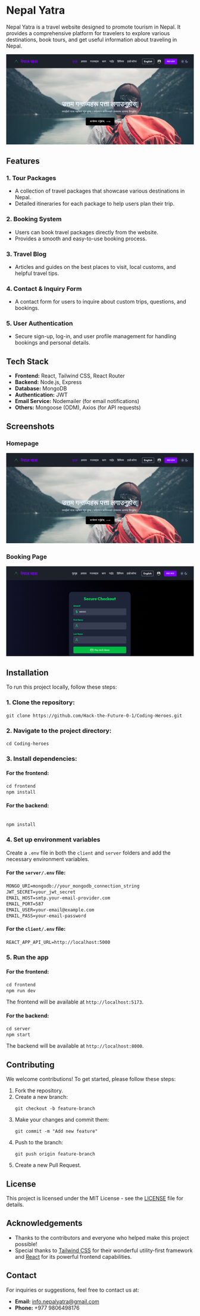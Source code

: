 <!DOCTYPE html>
<html lang="en">
<head>
  <meta charset="UTF-8">
  <meta name="viewport" content="width=device-width, initial-scale=1">
</head>
<body>
  <h1>Nepal Yatra</h1>
  <p>
    Nepal Yatra is a travel website designed to promote tourism in Nepal. It provides a comprehensive platform for travelers to explore various destinations, book tours, and get useful information about traveling in Nepal.
  </p>
  
  <img src="./yatra.png" alt="Nepal Yatra">

  <h2>Features</h2>
  
  <h3>1. Tour Packages</h3>
  <ul>
    <li>A collection of travel packages that showcase various destinations in Nepal.</li>
    <li>Detailed itineraries for each package to help users plan their trip.</li>
  </ul>
  
  <h3>2. Booking System</h3>
  <ul>
    <li>Users can book travel packages directly from the website.</li>
    <li>Provides a smooth and easy-to-use booking process.</li>
  </ul>
  
  <h3>3. Travel Blog</h3>
  <ul>
    <li>Articles and guides on the best places to visit, local customs, and helpful travel tips.</li>
  </ul>
  
  <h3>4. Contact &amp; Inquiry Form</h3>
  <ul>
    <li>A contact form for users to inquire about custom trips, questions, and bookings.</li>
  </ul>
  
  <h3>5. User Authentication</h3>
  <ul>
    <li>Secure sign-up, log-in, and user profile management for handling bookings and personal details.</li>
  </ul>
  
  <h2>Tech Stack</h2>
  <ul>
    <li><strong>Frontend:</strong> React, Tailwind CSS, React Router</li>
    <li><strong>Backend:</strong> Node.js, Express</li>
    <li><strong>Database:</strong> MongoDB</li>
    <li><strong>Authentication:</strong> JWT</li>
    <li><strong>Email Service:</strong> Nodemailer (for email notifications)</li>
    <li><strong>Others:</strong> Mongoose (ODM), Axios (for API requests)</li>
  </ul>
  
  <h2>Screenshots</h2>
  
  <h3>Homepage</h3>
  <img src="yatra.png" alt="Homepage">
  
  <h3>Booking Page</h3>
  <img src="Book.png" alt="Booking Page">
  
  <h2>Installation</h2>
  <p>To run this project locally, follow these steps:</p>
  
  <h3>1. Clone the repository:</h3>
  <pre><code>git clone https://github.com/Hack-the-Future-0-1/Coding-Heroes.git</code></pre>
  
  <h3>2. Navigate to the project directory:</h3>
  <pre><code>cd Coding-heroes</code></pre>
  
  <h3>3. Install dependencies:</h3>
  <h4>For the frontend:</h4>
  <pre><code>cd frontend
npm install</code></pre>
  
  <h4>For the backend:</h4>
  <pre><code>
npm install</code></pre>
  
  <h3>4. Set up environment variables</h3>
  <p>Create a <code>.env</code> file in both the <code>client</code> and <code>server</code> folders and add the necessary environment variables.</p>
  
  <h4>For the <code>server/.env</code> file:</h4>
  <pre><code>MONGO_URI=mongodb://your_mongodb_connection_string
JWT_SECRET=your_jwt_secret
EMAIL_HOST=smtp.your-email-provider.com
EMAIL_PORT=587
EMAIL_USER=your-email@example.com
EMAIL_PASS=your-email-password</code></pre>
  
  <h4>For the <code>client/.env</code> file:</h4>
  <pre><code>REACT_APP_API_URL=http://localhost:5000</code></pre>
  
  <h3>5. Run the app</h3>
  <h4>For the frontend:</h4>
  <pre><code>cd frontend
npm run dev</code></pre>
  <p>The frontend will be available at <code>http://localhost:5173</code>.</p>
  
  <h4>For the backend:</h4>
  <pre><code>cd server
npm start</code></pre>
  <p>The backend will be available at <code>http://localhost:8000</code>.</p>
  
  <h2>Contributing</h2>
  <p>We welcome contributions! To get started, please follow these steps:</p>
  <ol>
    <li>Fork the repository.</li>
    <li>Create a new branch:
      <pre><code>git checkout -b feature-branch</code></pre>
    </li>
    <li>Make your changes and commit them:
      <pre><code>git commit -m "Add new feature"</code></pre>
    </li>
    <li>Push to the branch:
      <pre><code>git push origin feature-branch</code></pre>
    </li>
    <li>Create a new Pull Request.</li>
  </ol>
  
  <h2>License</h2>
  <p>This project is licensed under the MIT License - see the <a href="LICENSE">LICENSE</a> file for details.</p>
  
  <h2>Acknowledgements</h2>
  <ul>
    <li>Thanks to the contributors and everyone who helped make this project possible!</li>
    <li>Special thanks to <a href="https://tailwindcss.com/">Tailwind CSS</a> for their wonderful utility-first framework and <a href="https://reactjs.org/">React</a> for its powerful frontend capabilities.</li>
  </ul>
  
  <h2>Contact</h2>
  <p>For inquiries or suggestions, feel free to contact us at:</p>
  <ul>
    <li><strong>Email:</strong> <a href="mailto:info.nepalyatra@gmail.com">info.nepalyatra@gmail.com</a></li>
    <li><strong>Phone:</strong> +977 9806498176</li>
  </ul>
</body>
</html>
